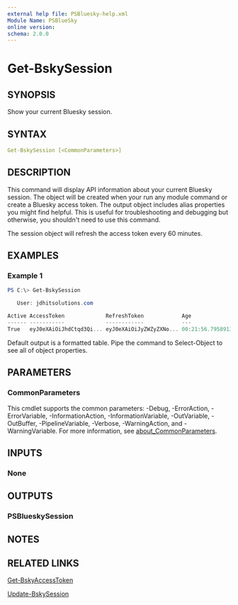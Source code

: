 ```yaml
---
external help file: PSBluesky-help.xml
Module Name: PSBlueSky
online version:
schema: 2.0.0
---
```


# Get-BskySession

## SYNOPSIS

Show your current Bluesky session.

## SYNTAX

```yaml
Get-BskySession [<CommonParameters>]
```

## DESCRIPTION

This command will display API information about your current Bluesky session. The object will be created when your run any module command or create a Bluesky access token. The output object includes alias properties you might find helpful. This is useful for troubleshooting and debugging but otherwise, you shouldn't need to use this command.

The session object will refresh the access token every 60 minutes.

## EXAMPLES

### Example 1

```powershell
PS C:\> Get-BskySession

   User: jdhitsolutions.com

Active AccessToken             RefreshToken            Age
------ -----------             ------------            ---
True   eyJ0eXAiOiJhdCtqd3Qi... eyJ0eXAiOiJyZWZyZXNo... 00:21:56.7958913
```

Default output is a formatted table. Pipe the command to Select-Object to see all of object properties.

## PARAMETERS

### CommonParameters

This cmdlet supports the common parameters: -Debug, -ErrorAction, -ErrorVariable, -InformationAction, -InformationVariable, -OutVariable, -OutBuffer, -PipelineVariable, -Verbose, -WarningAction, and -WarningVariable. For more information, see [about_CommonParameters](http://go.microsoft.com/fwlink/?LinkID=113216).

## INPUTS

### None

## OUTPUTS

### PSBlueskySession

## NOTES

## RELATED LINKS

[Get-BskyAccessToken](Get-BskyAccessToken.md)

[Update-BskySession](Update-BskySession.md)
